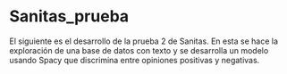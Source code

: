# Sanitas_prueba

El siguiente es el desarrollo de la prueba 2 de Sanitas. En esta se hace la exploración de una base de datos con texto y se desarrolla un modelo usando Spacy que discrimina entre opiniones positivas y negativas.
